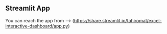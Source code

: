 ## Streamlit App

You can reach the app from --> (https://share.streamlit.io/tahiromat/excel-interactive-dashboard/app.py)
